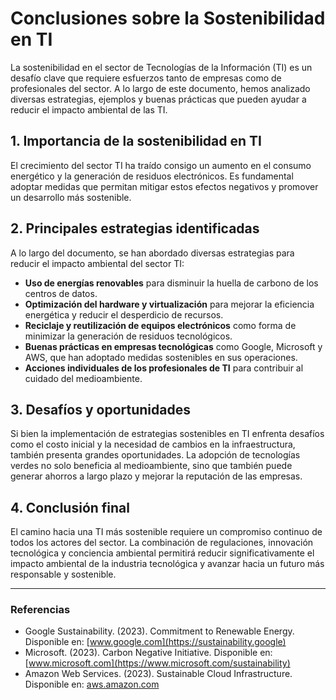 # Conclusiones sobre la Sostenibilidad en TI

La sostenibilidad en el sector de Tecnologías de la Información (TI) es un desafío clave que requiere esfuerzos tanto de empresas como de profesionales del sector. A lo largo de este documento, hemos analizado diversas estrategias, ejemplos y buenas prácticas que pueden ayudar a reducir el impacto ambiental de las TI.

## 1. Importancia de la sostenibilidad en TI
El crecimiento del sector TI ha traído consigo un aumento en el consumo energético y la generación de residuos electrónicos. Es fundamental adoptar medidas que permitan mitigar estos efectos negativos y promover un desarrollo más sostenible.

## 2. Principales estrategias identificadas
A lo largo del documento, se han abordado diversas estrategias para reducir el impacto ambiental del sector TI:

- **Uso de energías renovables** para disminuir la huella de carbono de los centros de datos.
- **Optimización del hardware y virtualización** para mejorar la eficiencia energética y reducir el desperdicio de recursos.
- **Reciclaje y reutilización de equipos electrónicos** como forma de minimizar la generación de residuos tecnológicos.
- **Buenas prácticas en empresas tecnológicas** como Google, Microsoft y AWS, que han adoptado medidas sostenibles en sus operaciones.
- **Acciones individuales de los profesionales de TI** para contribuir al cuidado del medioambiente.

## 3. Desafíos y oportunidades
Si bien la implementación de estrategias sostenibles en TI enfrenta desafíos como el costo inicial y la necesidad de cambios en la infraestructura, también presenta grandes oportunidades. La adopción de tecnologías verdes no solo beneficia al medioambiente, sino que también puede generar ahorros a largo plazo y mejorar la reputación de las empresas.

## 4. Conclusión final
El camino hacia una TI más sostenible requiere un compromiso continuo de todos los actores del sector. La combinación de regulaciones, innovación tecnológica y conciencia ambiental permitirá reducir significativamente el impacto ambiental de la industria tecnológica y avanzar hacia un futuro más responsable y sostenible.

---

### Referencias
- Google Sustainability. (2023). Commitment to Renewable Energy. Disponible en: [www.google.com](https://sustainability.google)
- Microsoft. (2023). Carbon Negative Initiative. Disponible en: [www.microsoft.com](https://www.microsoft.com/sustainability)
- Amazon Web Services. (2023). Sustainable Cloud Infrastructure. Disponible en: [aws.amazon.com](https://aws.amazon.com/sustainability)
